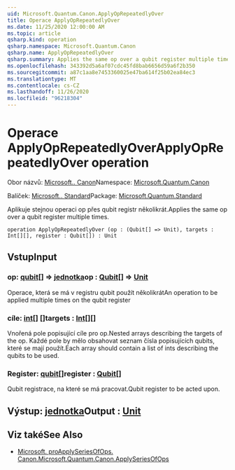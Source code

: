 ```yaml
---
uid: Microsoft.Quantum.Canon.ApplyOpRepeatedlyOver
title: Operace ApplyOpRepeatedlyOver
ms.date: 11/25/2020 12:00:00 AM
ms.topic: article
qsharp.kind: operation
qsharp.namespace: Microsoft.Quantum.Canon
qsharp.name: ApplyOpRepeatedlyOver
qsharp.summary: Applies the same op over a qubit register multiple times.
ms.openlocfilehash: 343392d5a6af07cdc45fd8bab6656d59a6f2b350
ms.sourcegitcommit: a87c1aa8e7453360025e47ba614f25b02ea84ec3
ms.translationtype: MT
ms.contentlocale: cs-CZ
ms.lasthandoff: 11/26/2020
ms.locfileid: "96218304"
---
```

# <a name="applyoprepeatedlyover-operation"></a><span data-ttu-id="38643-102">Operace ApplyOpRepeatedlyOver</span><span class="sxs-lookup"><span data-stu-id="38643-102">ApplyOpRepeatedlyOver operation</span></span>

<span data-ttu-id="38643-103">Obor názvů: [Microsoft.. Canon](xref:Microsoft.Quantum.Canon)</span><span class="sxs-lookup"><span data-stu-id="38643-103">Namespace: [Microsoft.Quantum.Canon](xref:Microsoft.Quantum.Canon)</span></span>

<span data-ttu-id="38643-104">Balíček: [Microsoft.. Standard](https://nuget.org/packages/Microsoft.Quantum.Standard)</span><span class="sxs-lookup"><span data-stu-id="38643-104">Package: [Microsoft.Quantum.Standard](https://nuget.org/packages/Microsoft.Quantum.Standard)</span></span>


<span data-ttu-id="38643-105">Aplikuje stejnou operaci op přes qubit registr několikrát.</span><span class="sxs-lookup"><span data-stu-id="38643-105">Applies the same op over a qubit register multiple times.</span></span>

```qsharp
operation ApplyOpRepeatedlyOver (op : (Qubit[] => Unit), targets : Int[][], register : Qubit[]) : Unit
```


## <a name="input"></a><span data-ttu-id="38643-106">Vstup</span><span class="sxs-lookup"><span data-stu-id="38643-106">Input</span></span>

### <a name="op--qubit--unit"></a><span data-ttu-id="38643-107">op: [qubit](xref:microsoft.quantum.lang-ref.qubit)[] => [jednotka](xref:microsoft.quantum.lang-ref.unit)</span><span class="sxs-lookup"><span data-stu-id="38643-107">op : [Qubit](xref:microsoft.quantum.lang-ref.qubit)[] => [Unit](xref:microsoft.quantum.lang-ref.unit)</span></span> 

<span data-ttu-id="38643-108">Operace, která se má v registru qubit použít několikrát</span><span class="sxs-lookup"><span data-stu-id="38643-108">An operation to be applied multiple times on the qubit register</span></span>


### <a name="targets--int"></a><span data-ttu-id="38643-109">cíle: [int](xref:microsoft.quantum.lang-ref.int)[] []</span><span class="sxs-lookup"><span data-stu-id="38643-109">targets : [Int](xref:microsoft.quantum.lang-ref.int)[][]</span></span>

<span data-ttu-id="38643-110">Vnořená pole popisující cíle pro op.</span><span class="sxs-lookup"><span data-stu-id="38643-110">Nested arrays describing the targets of the op.</span></span> <span data-ttu-id="38643-111">Každé pole by mělo obsahovat seznam čísla popisujících qubits, které se mají použít.</span><span class="sxs-lookup"><span data-stu-id="38643-111">Each array should contain a list of ints describing the qubits to be used.</span></span>


### <a name="register--qubit"></a><span data-ttu-id="38643-112">Register: [qubit](xref:microsoft.quantum.lang-ref.qubit)[]</span><span class="sxs-lookup"><span data-stu-id="38643-112">register : [Qubit](xref:microsoft.quantum.lang-ref.qubit)[]</span></span>

<span data-ttu-id="38643-113">Qubit registrace, na které se má pracovat.</span><span class="sxs-lookup"><span data-stu-id="38643-113">Qubit register to be acted upon.</span></span>



## <a name="output--unit"></a><span data-ttu-id="38643-114">Výstup: [jednotka](xref:microsoft.quantum.lang-ref.unit)</span><span class="sxs-lookup"><span data-stu-id="38643-114">Output : [Unit](xref:microsoft.quantum.lang-ref.unit)</span></span>



## <a name="see-also"></a><span data-ttu-id="38643-115">Viz také</span><span class="sxs-lookup"><span data-stu-id="38643-115">See Also</span></span>

- [<span data-ttu-id="38643-116">Microsoft. proApplySeriesOfOps. Canon.</span><span class="sxs-lookup"><span data-stu-id="38643-116">Microsoft.Quantum.Canon.ApplySeriesOfOps</span></span>](xref:Microsoft.Quantum.Canon.ApplySeriesOfOps)